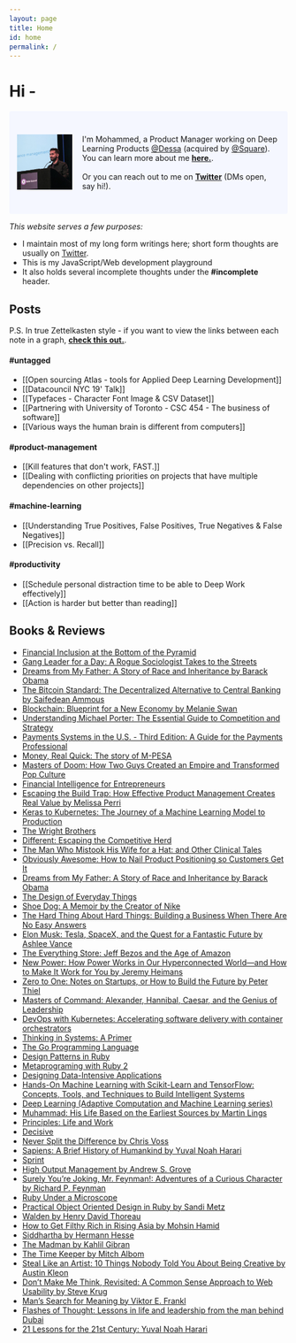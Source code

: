 ```yaml
---
layout: page
title: Home
id: home
permalink: /
---
```


# Hi -

<p style="padding: 3em 1em; background: #f5f7ff; border-radius: 4px;">
  <img src="../assets/data.jpg" alt="Smiley face" style="float:left;width:100px;height:100px; padding-right:18px;object-fit: cover;">
  I'm Mohammed, a Product Manager working on Deep Learning Products <a href="www.dessa.com">@Dessa</a> (acquired by <a href="www.squareup.com">@Square</a>). <br />You can learn more about me <span style="font-weight: bold"><a href="/about">here.</a></span>.
  <br /><br />
  Or you can reach out to me on <b><a href="https://www.twitter.com/mohammedri_">Twitter</a></b> (DMs open, say hi!).
</p>

_This website serves a few purposes:_

- I maintain most of my long form writings here; short form thoughts are usually on [Twitter](https://www.twitter.com/mohammedri_).
- This is my JavaScript/Web development playground
- It also holds several incomplete thoughts under the **#incomplete** header.

## Posts

P.S. In true Zettelkasten style - if you want to view the links between each note in a graph, <span style="font-weight: bold"><a href="/zettelkasten-graph">check this out.</a></span>.

#### #untagged

- [[Open sourcing Atlas - tools for Applied Deep Learning Development]]
- [[Datacouncil NYC 19' Talk]]
- [[Typefaces - Character Font Image & CSV Dataset]]
- [[Partnering with University of Toronto - CSC 454 - The business of software]]
- [[Various ways the human brain is different from computers]]

#### #product-management

- [[Kill features that don't work, FAST.]]
- [[Dealing with conflicting priorities on projects that have multiple dependencies on other projects]]

#### #machine-learning

- [[Understanding True Positives, False Positives, True Negatives & False Negatives]]
- [[Precision vs. Recall]]

#### #productivity

- [[Schedule personal distraction time to be able to Deep Work effectively]]
- [[Action is harder but better than reading]]

## Books & Reviews

- [Financial Inclusion at the Bottom of the Pyramid](https://www.goodreads.com/book/show/25992829-financial-inclusion-at-the-bottom-of-the-pyramid)
- [Gang Leader for a Day: A Rogue Sociologist Takes to the Streets](https://www.goodreads.com/book/show/1491906.Gang_Leader_for_a_Day)
- [Dreams from My Father: A Story of Race and Inheritance by Barack Obama](https://www.goodreads.com/book/show/88061.Dreams_from_My_Father)
- [The Bitcoin Standard: The Decentralized Alternative to Central Banking by Saifedean Ammous](https://www.goodreads.com/book/show/36448501-the-bitcoin-standard?from_search=true&from_srp=true&qid=8VoNiV6v62&rank=1)
- [Blockchain: Blueprint for a New Economy by Melanie Swan](https://www.goodreads.com/book/show/24714901-blockchain?from_search=true&from_srp=true&qid=DmFoNmQ7Ql&rank=1)
- [Understanding Michael Porter: The Essential Guide to Competition and Strategy](https://www.goodreads.com/book/show/13263934-understanding-michael-porter?ac=1&from_search=true&qid=DlYcUWMyEg&rank=1)
- [Payments Systems in the U.S. - Third Edition: A Guide for the Payments Professional](https://www.amazon.ca/gp/product/B074PB7T1K/ref=ppx_yo_dt_b_d_asin_title_o01?ie=UTF8&psc=1)
- [Money, Real Quick: The story of M-PESA](https://www.amazon.ca/gp/product/B007FPP7NI/ref=ppx_yo_dt_b_d_asin_title_o02?ie=UTF8&psc=1)
- [Masters of Doom: How Two Guys Created an Empire and Transformed Pop Culture](https://www.amazon.ca/gp/product/B071SDBBXK/ref=ppx_yo_dt_b_d_asin_title_o08aud_?ie=UTF8&psc=1)
- [Financial Intelligence for Entrepreneurs](https://www.amazon.ca/gp/product/1422119157/ref=ppx_yo_dt_b_asin_title_o02_s00?ie=UTF8&psc=1)
- [Escaping the Build Trap: How Effective Product Management Creates Real Value by Melissa Perri](https://www.goodreads.com/book/show/42611483-escaping-the-build-trap?ac=1&from_search=true&qid=uFc54HOrJU&rank=1)
- [Keras to Kubernetes: The Journey of a Machine Learning Model to Production](https://www.amazon.ca/gp/product/B07QTCBWZD/ref=ppx_yo_dt_b_d_asin_title_o07?ie=UTF8&psc=1)
- [The Wright Brothers](https://www.amazon.ca/gp/product/B071FQH2HD/ref=ppx_yo_dt_b_d_asin_title_o01aud_?ie=UTF8&psc=1)
- [Different: Escaping the Competitive Herd](https://www.amazon.ca/gp/product/B072F7ZC7Y/ref=ppx_yo_dt_b_d_asin_title_o04aud_?ie=UTF8&psc=1)
- [The Man Who Mistook His Wife for a Hat: and Other Clinical Tales](https://www.amazon.ca/gp/product/B071F67DCG/ref=ppx_yo_dt_b_d_asin_title_o02aud_?ie=UTF8&psc=1)
- [Obviously Awesome: How to Nail Product Positioning so Customers Get It](https://www.amazon.ca/gp/product/B07PPW5V9C/ref=ppx_yo_dt_b_d_asin_title_o04?ie=UTF8&psc=1)
- [Dreams from My Father: A Story of Race and Inheritance by Barack Obama](https://www.goodreads.com/book/show/88061.Dreams_from_My_Father)
- [The Design of Everyday Things](https://www.amazon.ca/gp/product/B07L5TBRRG/ref=ppx_yo_dt_b_d_asin_title_o09aud_?ie=UTF8&psc=1)
- [Shoe Dog: A Memoir by the Creator of Nike](https://www.amazon.ca/gp/product/B071Z5SL23/ref=ppx_yo_dt_b_d_asin_title_o02aud_?ie=UTF8&psc=1)
- [The Hard Thing About Hard Things: Building a Business When There Are No Easy Answers](https://www.amazon.ca/gp/product/B072HSPZ6V/ref=ppx_yo_dt_b_d_asin_title_o01aud_?ie=UTF8&psc=1)
- [Elon Musk: Tesla, SpaceX, and the Quest for a Fantastic Future by Ashlee Vance](https://www.goodreads.com/book/show/25541028-elon-musk)
- [The Everything Store: Jeff Bezos and the Age of Amazon](https://www.amazon.ca/gp/product/B072FD1MVQ/ref=ppx_yo_dt_b_d_asin_title_o02aud_?ie=UTF8&psc=1)
- [New Power: How Power Works in Our Hyperconnected World—and How to Make It Work for You by Jeremy Heimans](https://www.goodreads.com/book/show/35484894-new-power)
- [Zero to One: Notes on Startups, or How to Build the Future by Peter Thiel](https://www.goodreads.com/book/show/18050143-zero-to-one)
- [Masters of Command: Alexander, Hannibal, Caesar, and the Genius of Leadership](https://www.amazon.ca/gp/product/B072BSXMJL/ref=ppx_yo_dt_b_d_asin_title_o06aud_?ie=UTF8&psc=1)
- [DevOps with Kubernetes: Accelerating software delivery with container orchestrators](https://www.amazon.ca/gp/product/B0711KDB8N/ref=ppx_yo_dt_b_d_asin_title_o02?ie=UTF8&psc=1)
- [Thinking in Systems: A Primer](https://www.amazon.ca/gp/product/B005VSRFEA/ref=ppx_yo_dt_b_d_asin_title_o02?ie=UTF8&psc=1)
- [The Go Programming Language](https://www.amazon.ca/gp/product/0134190440/ref=ppx_yo_dt_b_asin_title_o07_s00?ie=UTF8&psc=1)
- [Design Patterns in Ruby](https://www.amazon.ca/gp/product/B004YW6M6G/ref=ppx_yo_dt_b_d_asin_title_o04?ie=UTF8&psc=1)
- [Metaprograming with Ruby 2](https://www.amazon.ca/gp/product/B00N9I0RMQ/ref=ppx_yo_dt_b_d_asin_title_o02?ie=UTF8&psc=1)
- [Designing Data-Intensive Applications](https://www.amazon.ca/gp/product/B06XPJML5D/ref=ppx_yo_dt_b_d_asin_title_o06?ie=UTF8&psc=1)
- [Hands-On Machine Learning with Scikit-Learn and TensorFlow: Concepts, Tools, and Techniques to Build Intelligent Systems](https://www.amazon.ca/gp/product/1491962291/ref=ppx_yo_dt_b_asin_title_o07_s00?ie=UTF8&psc=1)
- [Deep Learning (Adaptive Computation and Machine Learning series)](https://www.amazon.ca/gp/product/B01MRVFGX4/ref=ppx_yo_dt_b_d_asin_title_o05?ie=UTF8&psc=1)
- [Muhammad: His Life Based on the Earliest Sources by Martin Lings](https://www.goodreads.com/book/show/144925.Muhammad)
- [Principles: Life and Work](https://www.goodreads.com/book/show/34941133-principles)
- [Decisive](https://www.goodreads.com/book/show/19301397-decisive)
- [Never Split the Difference by Chris Voss](https://www.goodreads.com/book/show/26156469-never-split-the-difference)
- [Sapiens: A Brief History of Humankind by Yuval Noah Harari](https://www.goodreads.com/book/show/23692271-sapiens)
- [Sprint](https://www.goodreads.com/book/show/27831864-sprint)
- [High Output Management by Andrew S. Grove](https://www.goodreads.com/book/show/27140043-high-output-management)
- [Surely You’re Joking, Mr. Feynman!: Adventures of a Curious Character by Richard P. Feynman](https://www.goodreads.com/book/show/5544.Surely_You_re_Joking_Mr_Feynman_)
- [Ruby Under a Microscope](https://www.goodreads.com/book/show/16300795-ruby-under-a-microscope)
- [Practical Object Oriented Design in Ruby by Sandi Metz](https://www.goodreads.com/book/show/13507787-practical-object-oriented-design-in-ruby)
- [Walden by Henry David Thoreau](https://www.goodreads.com/book/show/16902.Walden)
- [How to Get Filthy Rich in Rising Asia by Mohsin Hamid](https://www.goodreads.com/book/show/15815364-how-to-get-filthy-rich-in-rising-asia)
- [Siddhartha by Hermann Hesse](https://www.goodreads.com/book/show/52036.Siddhartha)
- [The Madman by Kahlil Gibran](https://www.goodreads.com/book/show/2544.The_Madman)
- [The Time Keeper by Mitch Albom](https://www.goodreads.com/book/show/13624688-the-time-keeper)
- [Steal Like an Artist: 10 Things Nobody Told You About Being Creative by Austin Kleon](https://www.goodreads.com/book/show/13099738-steal-like-an-artist)
- [Don’t Make Me Think, Revisited: A Common Sense Approach to Web Usability by Steve Krug](https://www.goodreads.com/book/show/18197267-don-t-make-me-think-revisited)
- [Man’s Search for Meaning by Viktor E. Frankl](https://www.goodreads.com/book/show/4069.Man_s_Search_for_Meaning)
- [Flashes of Thought: Lessons in life and leadership from the man behind Dubai](https://www.goodreads.com/book/show/24796173-flashes-of-thought)
- [21 Lessons for the 21st Century: Yuval Noah Harari](https://www.amazon.ca/gp/product/B07H43DHV3/ref=ppx_yo_dt_b_d_asin_title_o01aud_?ie=UTF8&psc=1)

<style>
  .wrapper {
    max-width: 46em;
  }
</style>
